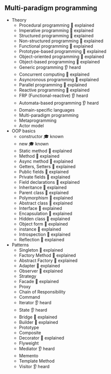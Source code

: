 ## Multi-paradigm programming

- Theory
  - Procedural programming  🙋 explained
  - Imperative programming  🙋 explained
  - Structured programming  🙋 explained
  - Non-structured programming  🙋 explained
  - Functional programming  🙋 explained
  - Prototype-based programming  🙋 explained
  - Object-oriented programming  🙋 explained
  - Object-based programming  🙋 explained
  - Generic programming 👂 heard
  - Concurrent computing  🙋 explained
  - Asyncronous programming  🙋 explained
  - Parallel programming  🙋 explained
  - Reactive programming  🙋 explained
  - FRP (Functional-reactive) 👂 heard
  - Automata-based programming 👂 heard
  - Domain-specific languages
  - Multi-paradigm programming
  - Metaprogramming
  - Actor model
- OOP basics
  - constructor  🎓 known
  - new  🎓 known 
  - Static method  🙋 explained
  - Method  🙋 explained
  - Async method 🙋 explained
  - Getters, Setters  🙋 explained
  - Public fields  🙋 explained
  - Private fields  🙋 explained
  - Field declarations 🙋 explained
  - Inheritance  🙋 explained
  - Parent class  🙋 explained
  - Polymorphism  🙋 explained
  - Abstract class  🙋 explained
  - Interface  🙋 explained
  - Encapsulation  🙋 explained
  - Hidden class  🙋 explained
  - Object form  🙋 explained
  - instance  🙋 explained
  - Introspection  🙋 explained
  - Reflection  🙋 explained
- Patterns
  - Singleton  🙋 explained
  - Factory Method  🙋 explained
  - Abstract Factory  🙋 explained
  - Adapter  🙋 explained
  - Observer  🙋 explained
  - Strategy 
  - Facade  🙋 explained
  - Proxy
  - Chain of Responsibility
  - Command
  - Iterator 👂 heard
  - State 👂 heard
  - Bridge  🙋 explained
  - Builder  🙋 explained
  - Prototype
  - Composite
  - Decorator  🙋 explained
  - Flyweight
  - Mediator 👂 heard
  - Memento
  - Template Method
  - Visitor 👂 heard
